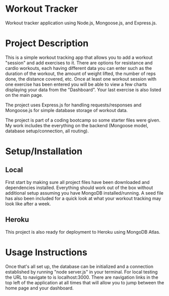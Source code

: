 # Workout Tracker

Workout tracker application using Node.js, Mongoose.js, and Express.js. 

# Project Description

This is a simple workout tracking app that allows you to add a workout "session" and add exercises to it. There are options for resistance and cardio workouts, each having different data you can enter such as the duration of the workout, the amount of weight lifted, the number of reps done, the distance covered, etc. Once at least one workout session with one exercise has been entered you will be able to view a few charts displaying your data from the "Dashboard". Your last exercise is also listed on the main page.

The project uses Express.js for handling requests/responses and Mongoose.js for simple database storage of workout data.

The project is part of a coding bootcamp so some starter files were given. My work includes the everything on the backend (Mongoose model, database setup/connection, all routing).

# Setup/Installation

## Local

First start by making sure all project files have been downloaded and dependencies installed. Everything should work out of the box without additional setup assuming you have MongoDB installed/running. A seed file has also been included for a quick look at what your workout tracking may look like after a week.

## Heroku

This project is also ready for deployment to Heroku using MongoDB Atlas.


# Usage Instructions

Once that's all set up, the database can be initialized and a connection established by running "node server.js" in your terminal. For local testing the URL to navigate to is localhost:3000. There are navigation links in the top left of the application at all times that will allow you to jump between the home page and your dashboard.
